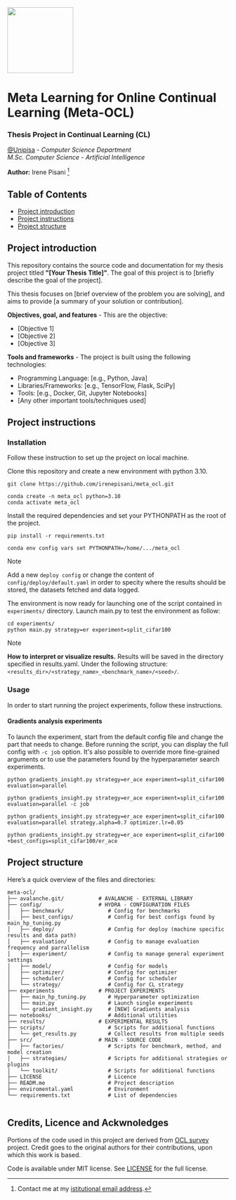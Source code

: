 <img src="https://apre.it/wp-content/uploads/2021/01/logo_uni-pisa.png" width="150" />  

# Meta Learning for Online Continual Learning (Meta-OCL) 

### Thesis Project in Continual Learning (CL)

[@Unipisa](@unipisa) - _Computer Science Department_   
_M.Sc. Computer Science - Artificial Intelligence_

**Author:** Irene Pisani [^1]



## Table of Contents

- [Project introduction](#project-introduction)
- [Project instructions](#project-instructions)
- [Project structure](#project-structure)

## Project introduction 

This repository contains the source code and documentation for my thesis project titled **"[Your Thesis Title]"**. The goal of this project is to [briefly describe the goal of the project]. 

This thesis focuses on [brief overview of the problem you are solving], and aims to provide [a summary of your solution or contribution].

**Objectives, goal, and features** - This are the objective:
- [Objective 1] 
- [Objective 2]
- [Objective 3]

**Tools and frameworks** - The project is built using the following technologies:
- Programming Language: [e.g., Python, Java]
- Libraries/Frameworks: [e.g., TensorFlow, Flask, SciPy]
- Tools: [e.g., Docker, Git, Jupyter Notebooks]
- [Any other important tools/techniques used]

## Project instructions

### Installation 
Follow these instruction to set up the project on local machine.

Clone this repository and create a new environment with python 3.10.
```
git clone https://github.com/irenepisani/meta_ocl.git
```
```
conda create -n meta_ocl python=3.10
conda activate meta_ocl
```
Install the required dependencies and set your PYTHONPATH as the root of the project.
```
pip install -r requirements.txt
```
```
conda env config vars set PYTHONPATH=/home/.../meta_ocl
```
> [!NOTE]
> Add a new `deploy config` or change the content of `config/deploy/default.yaml` in order to specity where the results should be stored, the datasets fetched and data logged.

The environment is now ready for launching one of the script contained in `experiments/` directory. Launch main.py to test the environment as follow:
   ```
   cd experiments/
   python main.py strategy=er experiment=split_cifar100
   ```
> [!NOTE]
> **How to interpret or visualize results.**
>  Results will be saved in the directory specified in results.yaml. Under the following structure:`<results_dir>/<strategy_name>_<benchmark_name>/<seed>/`.

### Usage 

In order to start running the project experiments, follow these instructions.

#### Gradients analysis experiments 

To launch the experiment, start from the default config file and change the part that needs to change. Before running the script, you can display the full config with `-c job` option. It's also possible to override more fine-grained arguments or to use the parameters found by the hyperparameter search experiments. 
   ```
   python gradients_insight.py strategy=er_ace experiment=split_cifar100 evaluation=parallel
   ```
   ```
   python gradients_insight.py strategy=er_ace experiment=split_cifar100 evaluation=parallel -c job
   ```
   ```
   python gradients_insight.py strategy=er_ace experiment=split_cifar100 evaluation=parallel strategy.alpha=0.7 optimizer.lr=0.05
   ```
   ```
   python gradients_insight.py strategy=er_ace experiment=split_cifar100 +best_configs=split_cifar100/er_ace
   ```
  


## Project structure

Here’s a quick overview of the files and directories:

```
meta-ocl/
├── avalanche.git/           # AVALANCHE - EXTERNAL LIBRARY
├── config/                  # HYDRA - CONFIGURATION FILES
│   ├── benchmark/              # Config for benchmarks
│   ├── best_configs/           # Config for best configs found by main_hp_tuning.py
│   ├── deploy/                 # Config for deploy (machine specific results and data path)
│   ├── evaluation/             # Config to manage evaluation frequency and parrallelism
│   ├── experiment/             # Config to manage general experiment settings
│   ├── model/                  # Config for models
│   ├── optimizer/              # Config for optimizer
│   ├── scheduler/              # Config for scheduler
│   └── strategy/               # Config for CL strategy
├── experiments              # PROJECT EXPERIMENTS 
│   ├── main_hp_tuning.py       # Hyperparameter optimization
│   ├── main.py                 # Launch single experiments
│   └── gradient_insight.py     # [NEW] Gradients analysis 
├── notebooks/                  # Additional utilities
├── results/                 # EXPERIMENTAL RESULTS
├── scripts/                    # Scripts for additional functions
│   └── get_results.py          # Collect results from multiple seeds
├── src/                     # MAIN - SOURCE CODE                      
│   ├── factories/              # Scripts for benchmark, method, and model creation
│   ├── strategies/             # Scripts for additional strategies or plugins
│   └── toolkit/                # Scripts for additional functions
├── LICENSE                     # Licence
├── READM.me                    # Project description
├── enviromental.yaml           # Environment
└── requirements.txt            # List of dependencies
                  
```

## Credits, Licence and Ackwnoledges

Portions of the code used in this project are derived from [OCL survey](https://github.com/AlbinSou/ocl_survey) project. Credit goes to the original authors for their contributions, upon which this work is based.  

Code is available under MIT license. See [LICENSE](LICENSE) for the full license.



[^1]: Contact me at my [istitutional email address](mailto:i.pisani1@studenti.unipi.it).
